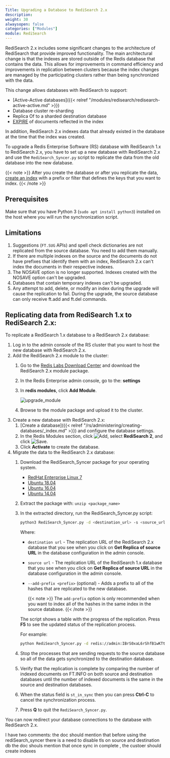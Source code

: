 ```yaml
---
Title: Upgrading a Database to RediSearch 2.x
description:
weight: 30
alwaysopen: false
categories: ["Modules"]
module: RediSearch
---
```

RediSearch 2.x includes some significant changes to the architecture of RediSearch that provide improved functionality.
The main architectural change is that the indexes are stored outside of the Redis database that contains the data.
This allows for improvements in command efficiency and improvements in replication between clusters because the index changes are managed by the participating clusters rather than being synchronized with the data.

This change allows databases with RediSearch to support:

- [Active-Active databases]({{< relref "/modules/redisearch/redisearch-active-active.md" >}})
- Database cluster re-sharding
- Replica Of to a sharded destination database
- [EXPIRE](https://redis.io/commands/ttl) of documents reflected in the index

In addition, RediSearch 2.x indexes data that already existed in the database at the time that the index was created.

To upgrade a Redis Enterprise Software (RS) database with RediSearch 1.x to RediSearch 2.x, you have to set up a new database with RediSearch 2.x and use the `RediSearch_Syncer.py` script to replicate the data from the old database into the new database.

{{< note >}}
After you create the database or after you replicate the data, [create an index](https://oss.redislabs.com/redisearch/Commands/#ftcreate) with a prefix or filter that defines the keys that you want to index.
{{< /note >}}

## Prerequisites

Make sure that you have Python 3 (`sudo apt install python3`) installed on the host where you will run the synchronization script.

## Limitations

1. Suggestions (`FT.SUG` APIs) and spell check dictionaries are not replicated from the source database. You need to add them manually.
1. If there are multiple indexes on the source and the documents do not have prefixes that identify them with an index, RediSearch 2.x can't index the documents in their respective indexes.
1. The NOSAVE option is no longer supported. Indexes created with the NOSAVE option can't be upgraded.
1. Databases that contain temporary indexes can't be upgraded.
1. Any attempt to add, delete, or modify an index during the upgrade will cause the replication to fail. During the upgrade, the source database can only receive ft.add and ft.del commands.

## Replicating data from RediSearch 1.x to RediSearch 2.x:

To replicate a RediSearch 1.x database to a RediSearch 2.x database:

1. Log in to the admin console of the RS cluster that you want to host the new database with RediSearch 2.x.
1. Add the RediSearch 2.x module to the cluster:
    1. Go to the [Redis Labs Download Center](https://redislabs.com/download-center/modules/) and download the RediSearch 2.x module package.
    1. In the Redis Enterprise admin console, go to the: **settings**
    1. In **redis modules**, click **Add Module**.

       ![upgrade_module](/images/rs/upgrade_module.png)

    1. Browse to the module package and upload it to the cluster.
1. Create a new database with RediSearch 2.x:
    1. [Create a database]({{< relref "/rs/administering/creating-databases/_index.md" >}}) and configure the database settings.
    1. In the Redis Modules section, click ![Add](/images/rs/icon_add.png#no-click "Add"), select **RediSearch 2**, and click ![Save](/images/rs/icon_save.png#no-click "Save").
    1. Click **Activate** to create the database.
1. Migrate the data to the RediSearch 2.x database:
    1. Download the RediSearch_Syncer package for your operating system.
        - [RedHat Enterprise Linux 7](http://redismodules.s3.amazonaws.com/redisearch/RediSearchSyncer/RediSearchSyncer-rhel7.zip)
        - [Ubuntu 18.04](http://redismodules.s3.amazonaws.com/redisearch/RediSearchSyncer/RediSearchSyncer-bionic.zip)
        - [Ubuntu 16.04](http://redismodules.s3.amazonaws.com/redisearch/RediSearchSyncer/RediSearchSyncer-xenial.zip)
        - [Ubuntu 14.04](http://redismodules.s3.amazonaws.com/redisearch/RediSearchSyncer/RediSearchSyncer-trusty.zip)
    1. Extract the package with: `unzip <package_name>`
    1. In the extracted directory, run the RediSearch_Syncer.py script:

        ```sh
        python3 RediSearch_Syncer.py -d <destination_url> -s <source_url> [-l] [--add-prefix <prefix>]
        ```

        Where:

        - `destination url` - The replication URL of the RediSearch 2.x database that you see when you click on **Get Replica of source URL** in the database configuration in the admin console.
        - `source url` - The replication URL of the RediSearch 1.x database that you see when you click on **Get Replica of source URL** in the database configuration in the admin console.
        - `--add-prefix <prefix>` (optional) - Adds a prefix to all of the hashes that are replicated to the new database.

            {{< note >}}
The `add-prefix` option is only recommended when you want to index all of the hashes in the same index in the source database.
            {{< /note >}}

        The script shows a table with the progress of the replication.
        Press **F5** to see the updated status of the replication process.

        For example:

        ```sh
        python RediSearch_Syncer.py -d redis://admin:IBrS0xaL6rShfB1wKTtUkcQG1g3UWAlTd53AotPdTcQvGIVP@redis-19472.cluster1.local:19472 -s redis://admin:1GjFuUbBqTSPDbRfaxEPLSoXpFmRdFxmBKMD0BuxwMJ2DEaO@redis-19636.cluster1.local:19636
        ```

    1. Stop the processes that are sending requests to the source database so all of the data gets synchronized to the destination database.
    1. Verify that the replication is complete by comparing the number of indexed documents on FT.INFO on both source and destination databases until the number of indexed documents is the same in the source and destination databases.
    1. When the status field is `st_in_sync` then you can press **Ctrl-C** to cancel the synchronization process.
    1. Press **Q** to quit the `RediSearch_Syncer.py`.

You can now redirect your database connections to the database with RediSearch 2.x.

I have two comments:
the doc should mention that before using the rediSearch_syncer there is a need to disable tls on source and destination db
the doc shouls mention that once sync in complete , the custoer should create indexes

